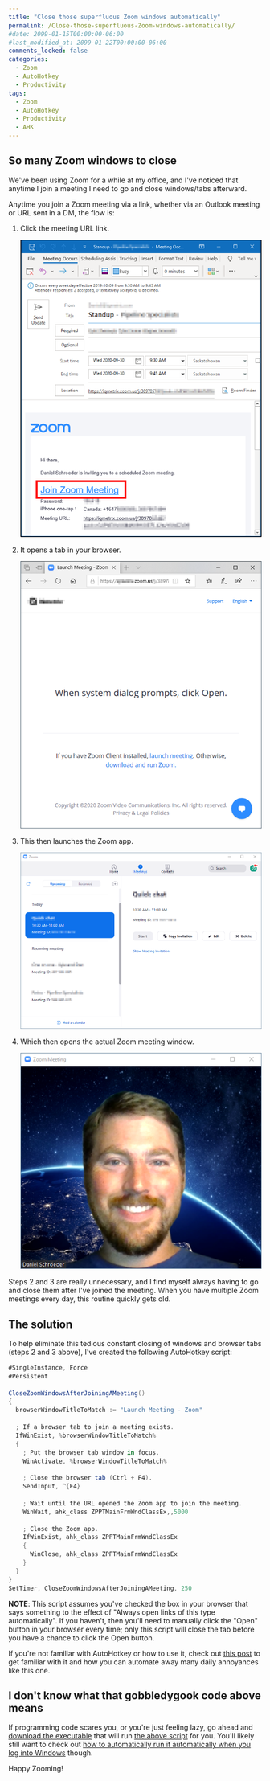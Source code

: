 ```yaml
---
title: "Close those superfluous Zoom windows automatically"
permalink: /Close-those-superfluous-Zoom-windows-automatically/
#date: 2099-01-15T00:00:00-06:00
#last_modified_at: 2099-01-22T00:00:00-06:00
comments_locked: false
categories:
  - Zoom
  - AutoHotkey
  - Productivity
tags:
  - Zoom
  - AutoHotkey
  - Productivity
  - AHK
---
```


## So many Zoom windows to close

We've been using Zoom for a while at my office, and I've noticed that anytime I join a meeting I need to go and close windows/tabs afterward.

Anytime you join a Zoom meeting via a link, whether via an Outlook meeting or URL sent in a DM, the flow is:

1. Click the meeting URL link.

    ![Outlook Zoom meeting invitation](/assets/Posts/2020-09-29-Close-those-superfluous-Zoom-windows-automatically/Step1-OutlookZoomMeeting.png)

1. It opens a tab in your browser.

    ![Browser Zoom meeting](/assets/Posts/2020-09-29-Close-those-superfluous-Zoom-windows-automatically/Step2-ZoomMeetingBrowserUrl.png)

1. This then launches the Zoom app.

    ![Zoom app](/assets/Posts/2020-09-29-Close-those-superfluous-Zoom-windows-automatically/Step3-ZoomAppWindow.png)

1. Which then opens the actual Zoom meeting window.

    ![Zoom meeting](/assets/Posts/2020-09-29-Close-those-superfluous-Zoom-windows-automatically/Step4-ZoomMeetingWindow.png)

Steps 2 and 3 are really unnecessary, and I find myself always having to go and close them after I've joined the meeting.
When you have multiple Zoom meetings every day, this routine quickly gets old.

## The solution

To help eliminate this tedious constant closing of windows and browser tabs (steps 2 and 3 above), I've created the following AutoHotkey script:

```csharp
#SingleInstance, Force
#Persistent

CloseZoomWindowsAfterJoiningAMeeting()
{
  browserWindowTitleToMatch := "Launch Meeting - Zoom"

  ; If a browser tab to join a meeting exists.
  IfWinExist, %browserWindowTitleToMatch%
  {
    ; Put the browser tab window in focus.
    WinActivate, %browserWindowTitleToMatch%

    ; Close the browser tab (Ctrl + F4).
    SendInput, ^{F4}

    ; Wait until the URL opened the Zoom app to join the meeting.
    WinWait, ahk_class ZPPTMainFrmWndClassEx,,5000

    ; Close the Zoom app.
    IfWinExist, ahk_class ZPPTMainFrmWndClassEx
    {
      WinClose, ahk_class ZPPTMainFrmWndClassEx
    }
  }
}
SetTimer, CloseZoomWindowsAfterJoiningAMeeting, 250
```

__NOTE__: This script assumes you've checked the box in your browser that says something to the effect of "Always open links of this type automatically".
If you haven't, then you'll need to manually click the "Open" button in your browser every time; only this script will close the tab before you have a chance to click the Open button.

If you're not familiar with AutoHotkey or how to use it, check out [this post](/Get-up-and-running-with-AutoHotkey) to get familiar with it and how you can automate away many daily annoyances like this one.

## I don't know what that gobbledygook code above means

If programming code scares you, or you're just feeling lazy, go ahead and [download the executable](/assets/Posts/2020-09-29-Close-those-superfluous-Zoom-windows-automatically/CloseZoomWindowsAfterJoiningMeeting.exe) that will run [the above script](/assets/Posts/2020-09-29-Close-those-superfluous-Zoom-windows-automatically/CloseZoomWindowsAfterJoiningMeeting.ahk) for you.
You'll likely still want to check out [how to automatically run it automatically when you log into Windows](/Get-up-and-running-with-AutoHotkey/#run-scripts-automatically-at-startup) though.

Happy Zooming!
